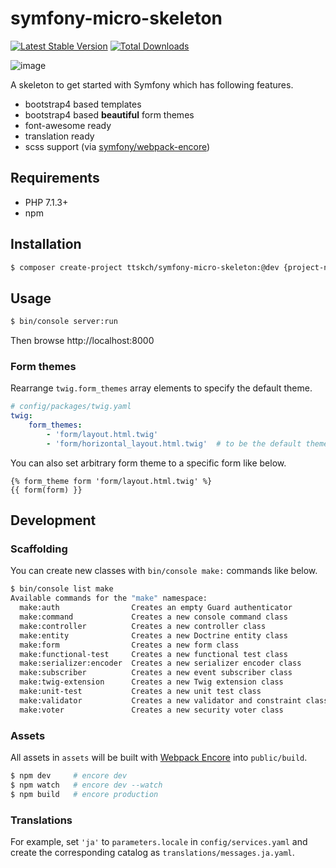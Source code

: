 # symfony-micro-skeleton

[![Latest Stable Version](https://poser.pugx.org/ttskch/symfony-micro-skeleton/v/stable)](https://packagist.org/packages/ttskch/symfony-micro-skeleton)
[![Total Downloads](https://poser.pugx.org/ttskch/symfony-micro-skeleton/downloads)](https://packagist.org/packages/ttskch/symfony-micro-skeleton)

![image](https://user-images.githubusercontent.com/4360663/34398755-b821de44-ebc4-11e7-92c1-a6b6c2dcd5e9.png)

A skeleton to get started with Symfony which has following features.

* bootstrap4 based templates
* bootstrap4 based **beautiful** form themes
* font-awesome ready
* translation ready
* scss support (via [symfony/webpack-encore](https://github.com/symfony/webpack-encore))

## Requirements

* PHP 7.1.3+
* npm

## Installation

```bash
$ composer create-project ttskch/symfony-micro-skeleton:@dev {project-name}
```

## Usage

```bash
$ bin/console server:run
```

Then browse http://localhost:8000

### Form themes

Rearrange `twig.form_themes` array elements to specify the default theme.

```yaml
# config/packages/twig.yaml
twig:
    form_themes:
        - 'form/layout.html.twig'
        - 'form/horizontal_layout.html.twig'  # to be the default theme
```

You can also set arbitrary form theme to a specific form like below.

```twig
{% form_theme form 'form/layout.html.twig' %}
{{ form(form) }}
```

## Development

### Scaffolding

You can create new classes with `bin/console make:` commands like below.

```bash
$ bin/console list make
Available commands for the "make" namespace:
  make:auth                Creates an empty Guard authenticator
  make:command             Creates a new console command class
  make:controller          Creates a new controller class
  make:entity              Creates a new Doctrine entity class
  make:form                Creates a new form class
  make:functional-test     Creates a new functional test class
  make:serializer:encoder  Creates a new serializer encoder class
  make:subscriber          Creates a new event subscriber class
  make:twig-extension      Creates a new Twig extension class
  make:unit-test           Creates a new unit test class
  make:validator           Creates a new validator and constraint class
  make:voter               Creates a new security voter class
```

### Assets

All assets in `assets` will be built with [Webpack Encore](http://symfony.com/doc/current/frontend.html) into `public/build`.

```bash
$ npm dev     # encore dev
$ npm watch   # encore dev --watch
$ npm build   # encore production
```

### Translations

For example, set `'ja'` to `parameters.locale` in `config/services.yaml` and create the corresponding catalog as `translations/messages.ja.yaml`.
